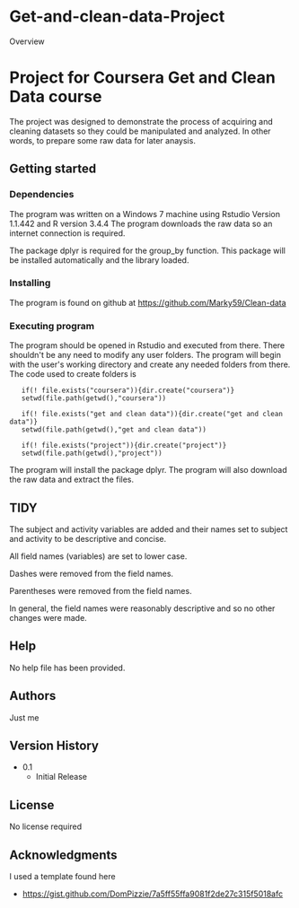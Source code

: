 # Get-and-clean-data-Project

Overview

# Project for Coursera Get and Clean Data course
The project was designed to demonstrate the process of 
acquiring and cleaning datasets so they could be manipulated
and analyzed.  In other words, to prepare some raw data for
later anaysis.

## Getting started

### Dependencies

The program was written on a Windows 7 machine using Rstudio Version 1.1.442
and R version 3.4.4
The program downloads the raw data so an internet connection is required.

The package dplyr is required for the group_by function.  This package
will be installed automatically and the library loaded.

### Installing

The program is found on github at
https://github.com/Marky59/Clean-data

### Executing program

The program should be opened in Rstudio and executed from there.
There shouldn't be any need to modify any user folders.
The program will begin with the user's working directory and 
create any needed folders from there.  The code used to create
folders is
```
   if(! file.exists("coursera")){dir.create("coursera")}
   setwd(file.path(getwd(),"coursera"))

   if(! file.exists("get and clean data")){dir.create("get and clean data")}
   setwd(file.path(getwd(),"get and clean data"))

   if(! file.exists("project")){dir.create("project")}
   setwd(file.path(getwd(),"project"))
```

The program will install the package dplyr.
The program will also download the raw data and extract the files.

## TIDY
The subject and activity variables are added and their names set to 
subject and activity to be descriptive and concise.

All field names (variables) are set to lower case.

Dashes were removed from the field names.

Parentheses were removed from the field names.

In general, the field names were reasonably descriptive and so no other
changes were made.

## Help

No help file has been provided.

## Authors

Just me

## Version History

* 0.1
    * Initial Release

## License

No license required

## Acknowledgments

I used a template found here

*  https://gist.github.com/DomPizzie/7a5ff55ffa9081f2de27c315f5018afc
